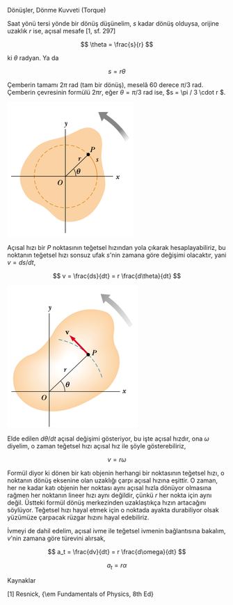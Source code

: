 Dönüşler, Dönme Kuvveti (Torque)

Saat yönü tersi yönde bir dönüş düşünelim, $s$ kadar dönüş olduysa, orijine
uzaklık $r$ ise, açısal mesafe [1, sf. 297]

$$
\theta = \frac{s}{r}
$$

ki $\theta$ radyan. Ya da

$$
s = r \theta
$$

Çemberin tamamı $2\pi$ rad (tam bir dönüş), meselâ 60 derece $\pi / 3$
rad. Çemberin çevresinin formülü $2\pi r$, eğer $\theta = \pi / 3$ rad ise,
$s = \pi / 3 \cdot r $.

![](torque_01.png)

Açısal hızı bir $P$ noktasının teğetsel hızından yola çıkarak
hesaplayabiliriz, bu noktanın teğetsel hızı sonsuz ufak $s$'nin zamana göre
değişimi olacaktır, yani $v = ds / dt$, 

$$
v = \frac{ds}{dt} = r \frac{d\theta}{dt}
$$

![](torque_02.png)

Elde edilen $d\theta / dt$ açısal değişimi gösteriyor, bu işte açısal
hızdır, ona $\omega$ diyelim, o zaman teğetsel hızı açısal hız ile şöyle
gösterebiliriz,

$$
v = r\omega
$$

Formül diyor ki dönen bir katı objenin herhangi bir noktasının teğetsel
hızı, o noktanın dönüş eksenine olan uzaklığı çarpı açısal hızına
eşittir. O zaman, her ne kadar katı objenin her noktası aynı açısal hızla
dönüyor olmasına rağmen her noktanın lineer hızı aynı değildir, çünkü $r$
her nokta için aynı değil. Üstteki formül dönüş merkezinden uzaklaştıkça
hızın artacağını söylüyor. Teğetsel hızı hayal etmek için o noktada ayakta
durabiliyor olsak yüzümüze çarpacak rüzgar hızını hayal edebiliriz. 

İvmeyi de dahil edelim, açısal ivme ile teğetsel ivmenin bağlantısına
bakalım, $v$'nin zamana göre türevini alırsak,

$$
a_t = \frac{dv}{dt} = r \frac{d\omega}{dt}
$$

$$
a_t = r \alpha
$$



Kaynaklar

[1] Resnick, {\em Fundamentals of Physics, 8th Ed}
